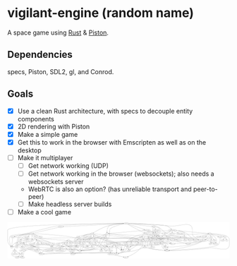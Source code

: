 # vigilant-engine (random name)

A space game using [Rust](https://www.rust-lang.org/) & [Piston](http://www.piston.rs/).

## Dependencies

specs, Piston, SDL2, gl, and Conrod.

## Goals

* [X] Use a clean Rust architecture, with specs to decouple entity components
* [X] 2D rendering with Piston
* [X] Make a simple game
* [X] Get this to work in the browser with Emscripten as well as on the desktop
* [ ] Make it multiplayer
  * [ ] Get network working (UDP)
  * [ ] Get network working in the browser (websockets); also needs a websockets server
  * WebRTC is also an option? (has unreliable transport and peer-to-peer)
  * [ ] Make headless server builds
* [ ] Make a cool game

![dependencies](Cargo.png)
